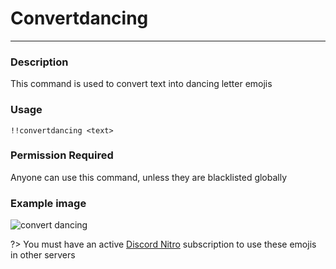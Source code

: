 # Convertdancing
---
### Description
This command is used to convert text into dancing letter emojis
### Usage
```
!!convertdancing <text>
```
### Permission Required
Anyone can use this command, unless they are blacklisted globally

### Example image
![convert dancing](<https://cdn.glitch.com/55e919ff-bec9-42fb-9fa6-36af40d10af7%2Fconvertdancing.PNG?v=1587143608289>)

?> You must have an active [Discord Nitro](https://discordapp.com/nitro) subscription to use these emojis in other servers
